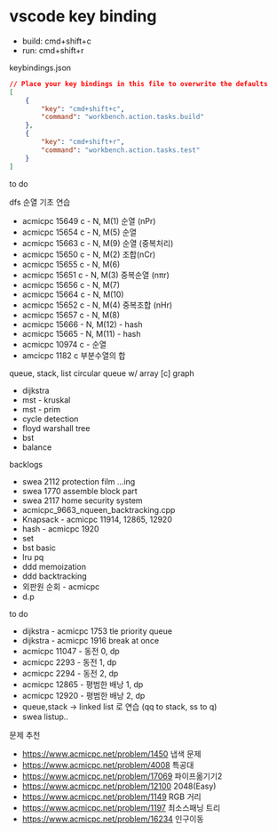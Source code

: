 # vscode key binding

* build: cmd+shift+c
* run: cmd+shift+r

keybindings.json
```json
// Place your key bindings in this file to overwrite the defaults
[
    {
        "key": "cmd+shift+c",
        "command": "workbench.action.tasks.build"
    },
    {
        "key": "cmd+shift+r",
        "command": "workbench.action.tasks.test"
    }
]
```

to do

dfs 순열 기초 연습
  * acmicpc 15649 c - N, M(1) 순열 (nPr)
  * acmicpc 15654 c - N, M(5) 순열
  * acmicpc 15663 c - N, M(9) 순열 (중복처리)
  * acmicpc 15650 c - N, M(2) 조합(nCr)
  * acmicpc 15655 c - N, M(6)
  * acmicpc 15651 c - N, M(3) 중복순열 (nπr)
  * acmicpc 15656 c - N, M(7)
  * acmicpc 15664 c - N, M(10)
  * acmicpc 15652 c - N, M(4) 중복조합 (nHr)
  * acmicpc 15657 c - N, M(8)
  * acmicpc 15666 - N, M(12) - hash
  * acmicpc 15665 - N, M(11) - hash
  * acmicpc 10974 c - 순열
  * amcicpc 1182 c 부분수열의 합

queue, stack, list
circular queue w/ array [c]
graph
  * dijkstra
  * mst - kruskal
  * mst - prim
  * cycle detection
  * floyd warshall
tree
  * bst
  * balance

backlogs
  * swea 2112 protection film ...ing
  * swea 1770 assemble block part
  * swea 2117 home security system
  * acmicpc_9663_nqueen_backtracking.cpp
  * Knapsack - acmicpc 11914, 12865, 12920
  * hash - acmicpc 1920
  * set
  * bst basic
  * lru pq
  * ddd memoization
  * ddd backtracking
  * 외판원 순회 - acmicpc
  * d.p

to do
  * dijkstra - acmicpc 1753 tle priority queue
  * dijkstra - acmicpc 1916 break at once
  * acmicpc 11047 - 동전 0, dp
  * acmicpc 2293 - 동전 1, dp
  * acmicpc 2294 - 동전 2, dp
  * acmicpc 12865 - 평범한 배낭 1, dp
  * acmicpc 12920 - 평범한 배낭 2, dp
  * queue,stack -> linked list 로 연습 (qq to stack, ss to q)
  * swea listup..

문제 추천
* https://www.acmicpc.net/problem/1450 냅색 문제
* https://www.acmicpc.net/problem/4008 특공대
* https://www.acmicpc.net/problem/17069 파이프옮기기2
* https://www.acmicpc.net/problem/12100 2048(Easy)
* https://www.acmicpc.net/problem/1149 RGB 거리
* https://www.acmicpc.net/problem/1197 최소스패닝 트리
* https://www.acmicpc.net/problem/16234 인구이동
